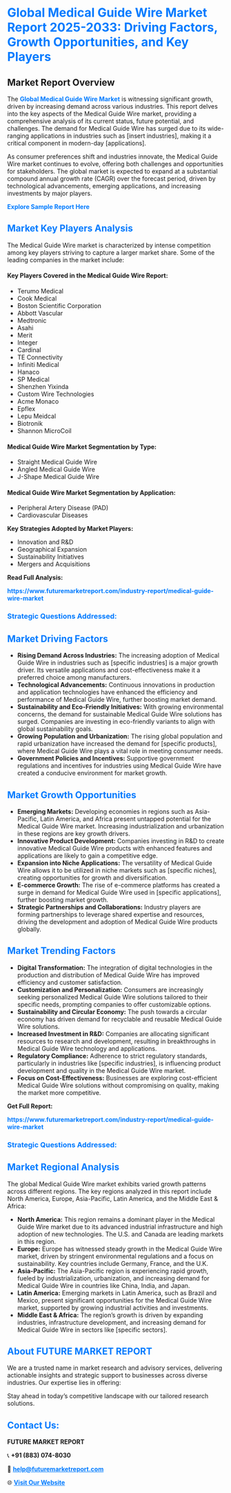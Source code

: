 <h1 style="color: #007BFF;">Global Medical Guide Wire Market Report 2025-2033: Driving Factors, Growth Opportunities, and Key Players</h1>

<section id="overview">
<h2>Market Report Overview</h2>
<p>The <a href="https://www.futuremarketreport.com/industry-report/medical-guide-wire-market" style="color: #007BFF; text-decoration: none;"><strong>Global Medical Guide Wire Market</strong></a> is witnessing significant growth, driven by increasing demand across various industries. This report delves into the key aspects of the Medical Guide Wire market, providing a comprehensive analysis of its current status, future potential, and challenges. The demand for Medical Guide Wire has surged due to its wide-ranging applications in industries such as [insert industries], making it a critical component in modern-day [applications].</p>
<p>As consumer preferences shift and industries innovate, the Medical Guide Wire market continues to evolve, offering both challenges and opportunities for stakeholders. The global market is expected to expand at a substantial compound annual growth rate (CAGR) over the forecast period, driven by technological advancements, emerging applications, and increasing investments by major players.</p>
</section>

<section id="overview">
<p><a href="https://www.futuremarketreport.com/request-sample/reportId=80008" style="color: #007BFF; text-decoration: none;"><strong>Explore Sample Report Here</strong></a></p>
</section>

<section id="key-players">
<h2 style="color: #007BFF;">Market Key Players Analysis</h2>
<p>The Medical Guide Wire market is characterized by intense competition among key players striving to capture a larger market share. Some of the leading companies in the market include:</p>
<h4>Key Players Covered in the Medical Guide Wire Report:</h4>
<ul><li>Terumo Medical</li><li>Cook Medical</li><li>Boston Scientific Corporation</li><li>Abbott Vascular</li><li>Medtronic</li><li>Asahi</li><li>Merit</li><li>Integer</li><li>Cardinal</li><li>TE Connectivity</li><li>Infiniti Medical</li><li>Hanaco</li><li>SP Medical</li><li>Shenzhen Yixinda</li><li>Custom Wire Technologies</li><li>Acme Monaco</li><li>Epflex</li><li>Lepu Meidcal</li><li>Biotronik</li><li>Shannon MicroCoil</li></ul>
<h4>Medical Guide Wire Market Segmentation by Type:</h4>
<ul><li>Straight Medical Guide Wire</li><li>Angled Medical Guide Wire</li><li>J-Shape Medical Guide Wire</li></ul>

<h4>Medical Guide Wire Market Segmentation by Application:</h4>
<ul><li>Peripheral Artery Disease (PAD)</li><li>Cardiovascular Diseases</li></ul>
<p><strong>Key Strategies Adopted by Market Players:</strong></p>
<ul>
<li>Innovation and R&D</li>
<li>Geographical Expansion</li>
<li>Sustainability Initiatives</li>
<li>Mergers and Acquisitions</li>
</ul>
</section>

<section>
<p><strong>Read Full Analysis: </strong></p><a href="https://www.futuremarketreport.com/industry-report/medical-guide-wire-market" style="color: #007BFF; text-decoration: none;"><strong>https://www.futuremarketreport.com/industry-report/medical-guide-wire-market</strong></a>
<h3 style="color: #007BFF;">Strategic Questions Addressed:</h3>
</section>

<section id="driving-factors">
<h2 style="color: #007BFF;">Market Driving Factors</h2>
<ul>
<li><strong>Rising Demand Across Industries:</strong> The increasing adoption of Medical Guide Wire in industries such as [specific industries] is a major growth driver. Its versatile applications and cost-effectiveness make it a preferred choice among manufacturers.</li>
<li><strong>Technological Advancements:</strong> Continuous innovations in production and application technologies have enhanced the efficiency and performance of Medical Guide Wire, further boosting market demand.</li>
<li><strong>Sustainability and Eco-Friendly Initiatives:</strong> With growing environmental concerns, the demand for sustainable Medical Guide Wire solutions has surged. Companies are investing in eco-friendly variants to align with global sustainability goals.</li>
<li><strong>Growing Population and Urbanization:</strong> The rising global population and rapid urbanization have increased the demand for [specific products], where Medical Guide Wire plays a vital role in meeting consumer needs.</li>
<li><strong>Government Policies and Incentives:</strong> Supportive government regulations and incentives for industries using Medical Guide Wire have created a conducive environment for market growth.</li>
</ul>
</section>

<section id="growth-opportunities">
<h2 style="color: #007BFF;">Market Growth Opportunities</h2>
<ul>
<li><strong>Emerging Markets:</strong> Developing economies in regions such as Asia-Pacific, Latin America, and Africa present untapped potential for the Medical Guide Wire market. Increasing industrialization and urbanization in these regions are key growth drivers.</li>
<li><strong>Innovative Product Development:</strong> Companies investing in R&D to create innovative Medical Guide Wire products with enhanced features and applications are likely to gain a competitive edge.</li>
<li><strong>Expansion into Niche Applications:</strong> The versatility of Medical Guide Wire allows it to be utilized in niche markets such as [specific niches], creating opportunities for growth and diversification.</li>
<li><strong>E-commerce Growth:</strong> The rise of e-commerce platforms has created a surge in demand for Medical Guide Wire used in [specific applications], further boosting market growth.</li>
<li><strong>Strategic Partnerships and Collaborations:</strong> Industry players are forming partnerships to leverage shared expertise and resources, driving the development and adoption of Medical Guide Wire products globally.</li>
</ul>
</section>

<section id="trending-factors">
<h2 style="color: #007BFF;">Market Trending Factors</h2>
<ul>
<li><strong>Digital Transformation:</strong> The integration of digital technologies in the production and distribution of Medical Guide Wire has improved efficiency and customer satisfaction.</li>
<li><strong>Customization and Personalization:</strong> Consumers are increasingly seeking personalized Medical Guide Wire solutions tailored to their specific needs, prompting companies to offer customizable options.</li>
<li><strong>Sustainability and Circular Economy:</strong> The push towards a circular economy has driven demand for recyclable and reusable Medical Guide Wire solutions.</li>
<li><strong>Increased Investment in R&D:</strong> Companies are allocating significant resources to research and development, resulting in breakthroughs in Medical Guide Wire technology and applications.</li>
<li><strong>Regulatory Compliance:</strong> Adherence to strict regulatory standards, particularly in industries like [specific industries], is influencing product development and quality in the Medical Guide Wire market.</li>
<li><strong>Focus on Cost-Effectiveness:</strong> Businesses are exploring cost-efficient Medical Guide Wire solutions without compromising on quality, making the market more competitive.</li>
</ul>
</section>

<section>
<p><strong>Get Full Report: </strong></p><a href="https://www.futuremarketreport.com/industry-report/medical-guide-wire-market" style="color: #007BFF; text-decoration: none;"><strong>https://www.futuremarketreport.com/industry-report/medical-guide-wire-market</strong></a>
<h3 style="color: #007BFF;">Strategic Questions Addressed:</h3>
</section>


<section id="regional-analysis">
<h2 style="color: #007BFF;">Market Regional Analysis</h2>
<p>The global Medical Guide Wire market exhibits varied growth patterns across different regions. The key regions analyzed in this report include North America, Europe, Asia-Pacific, Latin America, and the Middle East & Africa:</p>
<ul>
<li><strong>North America:</strong> This region remains a dominant player in the Medical Guide Wire market due to its advanced industrial infrastructure and high adoption of new technologies. The U.S. and Canada are leading markets in this region.</li>
<li><strong>Europe:</strong> Europe has witnessed steady growth in the Medical Guide Wire market, driven by stringent environmental regulations and a focus on sustainability. Key countries include Germany, France, and the U.K.</li>
<li><strong>Asia-Pacific:</strong> The Asia-Pacific region is experiencing rapid growth, fueled by industrialization, urbanization, and increasing demand for Medical Guide Wire in countries like China, India, and Japan.</li>
<li><strong>Latin America:</strong> Emerging markets in Latin America, such as Brazil and Mexico, present significant opportunities for the Medical Guide Wire market, supported by growing industrial activities and investments.</li>
<li><strong>Middle East & Africa:</strong> The region’s growth is driven by expanding industries, infrastructure development, and increasing demand for Medical Guide Wire in sectors like [specific sectors].</li>
</ul>
</section>

<footer>
<h2 style="color: #007BFF;">About FUTURE MARKET REPORT</h2>
<p>We are a trusted name in market research and advisory services, delivering actionable insights and strategic support to businesses across diverse industries. Our expertise lies in offering:</p>

<p>Stay ahead in today’s competitive landscape with our tailored research solutions.</p>

<h2 style="color: #007BFF;">Contact Us:</h2>
<p><strong>FUTURE MARKET REPORT</strong></p>
<p>📞 <strong>+91 (883) 074-8030</strong></p>
<p>📧 <strong><a href="mailto:help@futuremarketreport.com" style="color: #007BFF;">help@futuremarketreport.com</a></strong></p>
<p>🌐 <strong><a href="https://www.futuremarketreport.com/" style="color: #007BFF;">Visit Our Website</a></strong></p>
</footer>